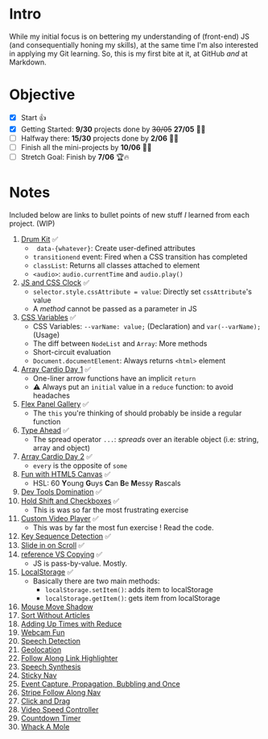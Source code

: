 # Intro
While my initial focus is on bettering my understanding of (front-end) JS (and consequentially honing my skills), at the same time I'm also interested in applying my Git learning. So, this is my first bite at it, at GitHub *and* at Markdown.

# Objective
- [x] Start 👍
- [x] Getting Started: **9/30** projects done by ~~30/05~~ **27/05**  🥉💪
- [ ] Halfway there: **15/30** projects done by **2/06** 🥈💪
- [ ] Finish all the mini-projects by **10/06** 🥇🎉
- [ ] Stretch Goal: Finish by **7/06** 🏆🔥

# Notes
Included below are links to bullet points of new stuff *I* learned from each project. (WIP)

1. [Drum Kit](/01%20-%20Drum%20Kit/readme.md) ✅
   *  ` data-{whatever}`: Create user-defined attributes
   *  `transitionend` event: Fired when a CSS transition has completed
   *  `classList`: Returns all classes attached to element
   *  `<audio>`: `audio.currentTime` and `audio.play()`
2. [JS and CSS Clock](/02%20-%20JS%20and%20CSS%20Clock/readme.md) ✅
   * `selector.style.cssAttribute = value`: Directly set `cssAttribute`'s value
   * A *method* cannot be passed as a parameter in JS
3. [CSS Variables](/03%20-%20CSS%20Variables/readme.md) ✅
   * CSS Variables: `--varName: value;` (Declaration) and `var(--varName);` (Usage)
   * The diff between `NodeList` and `Array`: More methods
   * Short-circuit evaluation
   * `Document.documentElement`: Always returns `<html>` element
4. [Array Cardio Day 1](/04%20-%20Array%20Cardio%20Day%201/readme.md) ✅
   * One-liner arrow functions have an implicit `return`
   * ⚠️ Always put an `initial` value in a `reduce` function: to avoid headaches
5. [Flex Panel Gallery](/05%20-%20Flex%20Panel%20Gallery/readme.md) ✅
   * The `this` you're thinking of should probably be inside a regular function
6. [Type Ahead](/06%20-%20Type%20Ahead/readme.md) ✅
   * The spread operator `...`: *spreads* over an iterable object (i.e: string, array and object)
7. [Array Cardio Day 2](/07%20-%20Array%20Cardio%20Day%202/readme.md) ✅
   * `every` is the opposite of `some`
8. [Fun with HTML5 Canvas](/08%20-%20Fun%20with%20HTML5%20Canvas/readme.md) ✅
   * HSL: 60 **Y**oung **G**uys **C**an **B**e **M**essy **R**ascals
9.  [Dev Tools Domination](/09%20-%20Dev%20Tools%20Domination/readme.md) ✅
10. [Hold Shift and Checkboxes](/10%20-%20Hold%20Shift%20and%20Checkboxes/readme.md) ✅
    * This is was so far the most frustrating exercise
11. [Custom Video Player](/11%20-%20Custom%20Video%20Player/readme.md) ✅
    * This was by far the most fun exercise ! Read the code.
12. [Key Sequence Detection](/12%20-%20Key%20Sequence%20Detection/readme.md) ✅
13. [Slide in on Scroll](/13%20-%20Slide%20in%20on%20Scroll/readme.md) ✅
14. [reference VS Copying](/14%20-%20reference%20VS%20Copying/readme.md) ✅
    * JS is pass-by-value. Mostly.
15. [LocalStorage](/15%20-%20LocalStorage/readme.md) ✅
    * Basically there are two main methods:
      * `localStorage.setItem()`: adds item to localStorage
      * `localStorage.getItem()`: gets item from localStorage
16. [Mouse Move Shadow](/16%20-%20Mouse%20Move%20Shadow/readme.md)
17. [Sort Without Articles](/17%20-%20Sort%20Without%20Articles/readme.md)
18. [Adding Up Times with Reduce](/18%20-%20Adding%20Up%20Times%20with%20Reduce/readme.md)
19. [Webcam Fun](/19%20-%20Webcam%20Fun/readme.md)
20. [Speech Detection](/20%20-%20Speech%20Detection/readme.md)
21. [Geolocation](/21%20-%20Geolocation/readme.md)
22. [Follow Along Link Highlighter](/22%20-%20Follow%20Along%20Link%20Highlighter/readme.md)
23. [Speech Synthesis](/23%20-%20Speech%20Synthesis/readme.md)
24. [Sticky Nav](/24%20-%20Sticky%20Nav/readme.md)
25. [Event Capture, Propagation, Bubbling and Once](/25%20-%20Event%20Capture%2C%20Propagation%2C%20Bubbling%20and%20Once/readme.md)
26. [Stripe Follow Along Nav](/26%20-%20Stripe%20Follow%20Along%20Nav/readme.md)
27. [Click and Drag](/27%20-%20Click%20and%20Drag/readme.md)
28. [Video Speed Controller](/28%20-%20Video%20Speed%20Controller/readme.md)
29. [Countdown Timer](/29%20-%20Countdown%20Timer/readme.md)
30. [Whack A Mole](/30%20-%20Whack%20A%20Mole/readme.md)